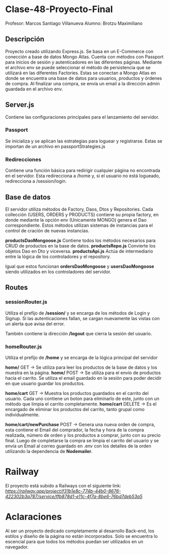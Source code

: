 # Clase-48-Proyecto-Final
Profesor: Marcos Santiago Villanueva
Alumno: Brotzu Maximiliano

## Descripción
Proyecto creado utilizando Express.js. Se basa en un E-Commerce con conección a base de datos Mongo Atlas. Cuenta con métodos con Passport para inicios de sesión y autenticadores en las diferentes páginas. Mediante el archivo env se puede seleccionar el método de persistencia que se utilizará en las diferentes Factories. Estas se conectan a Mongo Atlas en donde se encuentra una base de datos para usuarios, productos y órdenes de compra. Al finalizar una compra, se envía un email a la dirección admin guardada en el archivo env.

## Server.js
Contiene las configuraciones principales para el lanzamiento del servidor.

### Passport
Se inicializa y se aplican las estrategias para loguear y registrarse. Estas se importan de un archivo en passportStrategies.js

### Redirecciones
Contiene una función básica para redirigir cualquier página no encontrada en el servidor. Esta redirecciona a /home y, si el usuario no está logueado, redirecciona a /session/login.

## Base de datos
El servidor utiliza métodos de Factory, Daos, Dtos y Repositories. Cada collección (USERS, ORDERS y PRODUCTS) contiene su propia factory, en donde mediante la opción env (Unicamente MONGO) genera el Dao correspondiente. Estos métodos utilizan sistemas de instancias para el control de cración de nuevas instancias.

**productsDaoMongoose.js** Contiene todos los métodos necesarios para CRUD de productos en la base de datos.
**productsRepo.js** Convierte los objetos Dao en Dto y viceversa.
**productsApi.js** Actúa de intermediario entre la lógica de los controladores y el repository.

Igual que estos funcionan **ordersDaoMongoose** y **usersDaoMongoose** siendo utilizados en los controladores del servidor.

## Routes
### sessionRouter.js
Utiliza el prefijo de **/session/** y se encarga de los métodos de Login y Signup. Si las autenticaciones fallan, se cargan nuevamente las vistas con un alerta que avisa del error.

También contiene la dirección **/logout** que cierra la sesión del usuario.

### homeRouter.js
Utiliza el prefijo de **/home** y se encarga de la lógica principal del servidor

**home/** GET -> Se utiliza para leer los productos de la base de datos y los muestra en la página.
**home/** POST -> Se utiliza para el envío de productos hacia el carrito. Se utiliza el email guardado en la sesión para poder decidir en que usuario guardar los productos.

**home/cart** GET -> Muestra los productos guardados en el carrito del usuario. Cada uno contiene un boton para eliminarlo de este, junto con un método que limpia el carrito completamente.
**home/cart** DELETE -> Es el encargado de eliminar los productos del carrito, tanto grupal como individualmente.

**home/cart/newPurchase** POST -> Genera una nueva orden de compra, esta contiene el Email del comprador, la fecha y hora de la compra realizada, número de orden y los productos a comprar, junto con su precio final. Luego de completarse la compra se limpia el carrito del usuario y se envía un Email al correo guardado en .env con los detalles de la orden utilizando la dependencia de **Nodemailer**.

# Railway
El proyecto está subido a Railways con el siguiente link:
*https://railway.app/project/f31b1e8c-774b-44b0-8676-422302b3a787/service/ffb878d1-e11c-4f7a-8be6-76bd7deb53a5*

# Aclaraciones
Al ser un proyecto dedicado completamente al desarrollo Back-end, los estilos y diseño de la página no están incorporados. Solo se encuentra lo escencial para que todos los métodos puedan ser utilizados en un navegador.